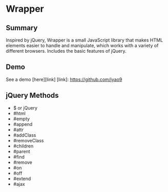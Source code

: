 # Wrapper

## Summary
Inspired by jQuery, Wrapper is a small JavaScript library that makes HTML elements easier to handle and manipulate, which works with a variety of different browsers. Includes the basic features of jQuery.

## Demo
See a demo [here][link]
[link]: https://github.com/jyao9

## jQuery Methods

* $ or jQuery
* #html
* #empty
* #append
* #attr
* #addClass
* #removeClass
* #children
* #parent
* #find
* #remove
* #on
* #off
* #extend
* #ajax
